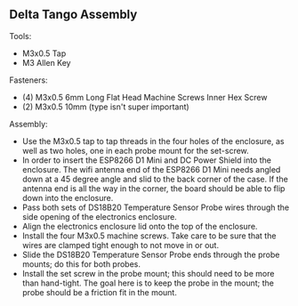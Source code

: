 ## Delta Tango Assembly

Tools:
- M3x0.5 Tap
- M3 Allen Key

Fasteners:
- (4) M3x0.5 6mm Long Flat Head Machine Screws Inner Hex Screw
- (2) M3x0.5 10mm (type isn't super important)


Assembly:
- Use the M3x0.5 tap to tap threads in the four holes of the enclosure, as well as two holes, one in each probe mount for the set-screw.
- In order to insert the ESP8266 D1 Mini and DC Power Shield into the enclosure. The wifi antenna end of the ESP8266 D1 Mini needs angled down at a 45 degree angle and slid to the back corner of the case. If the antenna end is all the way in the corner, the board should be able to flip down into the enclosure.
- Pass both sets of DS18B20 Temperature Sensor Probe wires through the side opening of the electronics enclosure.
- Align the electronics enclosure lid onto the top of the enclosure.
- Install the four M3x0.5 machine screws. Take care to be sure that the wires are clamped tight enough to not move in or out.
- Slide the DS18B20 Temperature Sensor Probe ends through the probe mounts; do this for both probes.
- Install the set screw in the probe mount; this should need to be more than hand-tight. The goal here is to keep the probe in the mount; the probe should be a friction fit in the mount.
